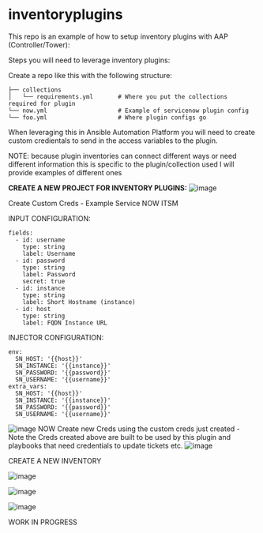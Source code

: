 # inventoryplugins


This repo is an example of how to setup inventory plugins with AAP (Controller/Tower):

Steps you will need to leverage inventory plugins:

Create a repo like this with the following structure:

<pre class="line-number language-yaml"><code>├── collections
│   └── requirements.yml       # Where you put the collections required for plugin
└── now.yml                    # Example of servicenow plugin config
└── foo.yml                    # Where plugin configs go
</code></pre>

When leveraging this in Ansible Automation Platform you will need to create custom credientals to send in the access variables to the plugin.

NOTE: because plugin inventories can connect different ways or need different information this is specific to the plugin/collection used I will provide examples of different ones


<B>CREATE A NEW PROJECT FOR INVENTORY PLUGINS:</B>
![image](https://user-images.githubusercontent.com/17077661/118025735-04bb4900-b315-11eb-88e5-27a3afee8ccc.png)

Create Custom Creds - Example Service NOW ITSM

INPUT CONFIGURATION:
<pre class="line-number language-yaml"><code>fields:
  - id: username
    type: string
    label: Username
  - id: password
    type: string
    label: Password
    secret: true
  - id: instance
    type: string
    label: Short Hostname (instance)
  - id: host
    type: string
    label: FQDN Instance URL
</code></pre>
INJECTOR CONFIGURATION:
<pre class="line-number language-yaml"><code>env:
  SN_HOST: '{{host}}'
  SN_INSTANCE: '{{instance}}'
  SN_PASSWORD: '{{password}}'
  SN_USERNAME: '{{username}}'
extra_vars:
  SN_HOST: '{{host}}'
  SN_INSTANCE: '{{instance}}'
  SN_PASSWORD: '{{password}}'
  SN_USERNAME: '{{username}}'
</code></pre>
![image](https://user-images.githubusercontent.com/17077661/118027549-e9e9d400-b316-11eb-903a-a9131e218eac.png)
NOW Create new Creds using the custom creds just created - Note the Creds created above are built to be used by this plugin and playbooks that need credentials to update tickets etc. 
![image](https://user-images.githubusercontent.com/17077661/118028290-c5422c00-b317-11eb-8908-fd66352ae226.png)


<B2>CREATE A NEW INVENTORY</B2>

![image](https://user-images.githubusercontent.com/17077661/118025859-24527180-b315-11eb-840a-4ca83e530006.png)

![image](https://user-images.githubusercontent.com/17077661/118025958-2d434300-b315-11eb-97d1-02cf21897d8e.png)

![image](https://user-images.githubusercontent.com/17077661/118026151-5cf24b00-b315-11eb-8805-64c7f6c9babe.png)








WORK IN PROGRESS

